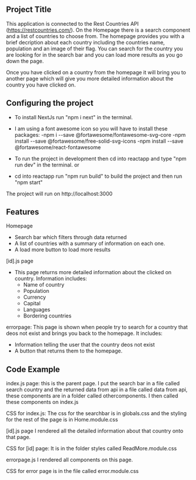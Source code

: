 
## Project Title

This application is connected to the Rest Countries API (https://restcountries.com/). On the Homepage there is a search component and a list of countries to choose from. The homepage provides you with a brief decription about each country including the countries name, population and an image of their flag. You can search for the country you are looking for in the search bar and you can load more results as you go down the page.

Once you have clicked on a country from the homepage it will bring you to another page which will give you more detailed information about the country you have clicked on.

## Configuring the project

- To install NextJs run "npm i next" in the terminal.
- I am using a font awesome icon so you will have to install these packages:
    -npm i --save @fortawesome/fontawesome-svg-core
    -npm install --save @fortawesome/free-solid-svg-icons
    -npm install --save @fortawesome/react-fontawesome

- To run the project in development then cd into reactapp and type "npm run dev" in the terminal.
or
- cd into reactapp run "npm run build" to build the project and then run "npm start"

The project will run on http://localhost:3000

## Features
Homepage
- Search bar which filters through data returned
- A list of countries with a summary of information on each one.
- A load more button to load more results

[id].js page
- This page returns more detailed information about the clicked on country. Information includes:
   - Name of country
   - Population
   - Currency
   - Capital
   - Languages
   - Bordering countries

errorpage: This page is shown when people try to search for a country that deos not exist and brings you back to the homepage. It includes:
- Information telling the user that the country deos not exist
- A button that returns them to the homepage.

## Code Example
index.js page: this is the parent page. I put the search bar in a file called search country and the returned data from api in a file called data from api, these components are in a folder called othercomponents. I then called these components on index.js

CSS for index.js: The css for the searchbar is in globals.css and the styling for the rest of the page is in Home.module.css

[id].js page
I rendered all the detailed information about that country onto that page.

CSS for [id] page: It is in the folder styles called ReadMore.module.css

errorpage.js
I rendered all components on this page.

CSS for error page is in the file called error.module.css







